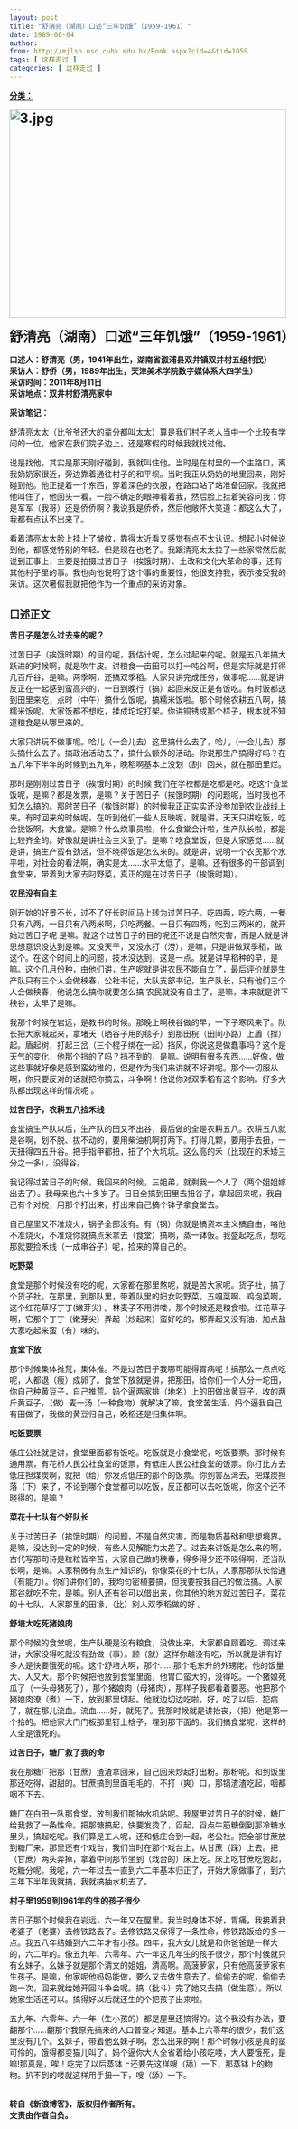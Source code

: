 ```yaml
---
layout: post
title: "舒清亮（湖南）口述“三年饥饿”（1959-1961）"
date: 1989-06-04
author: 
from: http://mjlsh.usc.cuhk.edu.hk/Book.aspx?cid=4&tid=1059
tags: [ 这样走过 ]
categories: [ 这样走过 ]
---
```


<div style="margin: 15px 10px 10px 0px;">
 <div>
  <span id="ctl00_ContentPlaceHolder1_chapter1_SubjectLabel" style="font-weight:bold;text-decoration:underline;">
   分类：
  </span>
 </div>
 <p>
  <strong>
   <font size="5">
    <img align="top" alt="3.jpg" border="0" height="369" src="http://mjlsh.usc.cuhk.edu.hk/medias/contents/1059/3.jpg" width="490"/>
   </font>
  </strong>
 </p>
 <p>
  <strong>
   <font size="5">
    舒清亮（湖南）口述“三年饥饿”（1959-1961）
   </font>
  </strong>
 </p>
 <p>
  <strong>
   口述人：舒清亮（男，1941年出生，湖南省溆浦县双井镇双井村五组村民）
   <br/>
   采访人：舒侨（男，1989年出生，天津美术学院数字媒体系大四学生）
   <br/>
   采访时间：2011年8月11日
   <br/>
   采访地点：双井村舒清亮家中
  </strong>
 </p>
 <p>
  <strong>
   采访笔记：
  </strong>
 </p>
 <p>
  舒清亮太太（比爷爷还大的辈分都叫太太）算是我们村子老人当中一个比较有学问的一位。他家在我们院子边上，还是寒假的时候我就找过他。
 </p>
 <p>
  说是找他，其实是那天刚好碰到，我就叫住他。当时是在村里的一个主路口，离我奶奶家很近，旁边靠着通往村子的和平坝。当时我正从奶奶的地里回来，刚好碰到他。他正提着一个东西，穿着深色的衣服，在路口站了站准备回家。我就把他叫住了，他回头一看，一脸不确定的眼神看着我，然后脸上挂着笑容问我：你是军军（我哥）还是侨侨啊？我说我是侨侨，然后他敞怀大笑道：都这么大了，我都有点认不出来了。
 </p>
 <p>
  看着清亮太太脸上挂上了皱纹，靠得太近看又感觉有点不太认识。想起小时候说到他，都感觉特别的年轻。但是现在也老了。我跟清亮太太拉了一些家常然后就说到正事上，主要是拍摄过苦日子（挨饿时期）、土改和文化大革命的事，还有其他村子里的事。我也向他说明了这个事的重要性，他很支持我，表示接受我的采访。这次暑假我就把他作为一个重点的采访对象。
 </p>
 <p>
  <br/>
  <strong>
   <font size="4">
    口述正文
   </font>
  </strong>
 </p>
 <p>
  <strong>
   苦日子是怎么过去来的呢？
  </strong>
 </p>
 <p>
  过苦日子（挨饿时期）的目的呢，我估计呢，怎么过起来的呢。就是五八年搞大跃进的时候啊，就是吹牛皮。讲粮食一亩田可以打一吨谷啊，但是实际就是打得几百斤谷，是嘛。两季啊，还搞双季稻。大家只讲完成任务，做事呢……就是讲反正在一起感到蛮高兴的，一日到晚行（搞）起回来反正是有饭吃。有时饭都送到田里来吃，点时（中午）搞什么饭呢，搞糯米饭啦。那个时候农耕五八啊，搞糯米饭呢。大家饭都不想吃，揉成坨坨打架。你讲铜锈成那个样子，根本就不知道粮食是从哪里来的。
 </p>
 <p>
  大家只讲玩不做事呢。哈儿（一会儿去）这里搞什么去了，哈儿（一会儿去）那头搞什么去了。搞政治活动去了，搞什么额外的活动。你说那生产搞得好吗？在五八年下半年的时候到五九年，晚稻啊基本上没划（割）回来，就在那田里烂。
 </p>
 <p>
  那时是刚刚过苦日子（挨饿时期）的时候 我们在学校都是吃都是吃。吃这个食堂饭呢，是嘛？都是发票，是嘛？关于苦日子（挨饿时期）的问题呢，当时我也不知怎么搞的。那时苦日子（挨饿时期）的时候我正正实实还没参加到农业战线上来。有时回来的时候呢，在听到他们一些人反映呢，就是讲，天天只讲吃饭，吃合拢饭啊，大食堂。是嘛？什么炊事员啦，什么食堂会计啦，生产队长啦，都是比较齐全的。好像就是讲社会主义到了。是嘛？吃食堂饭，但是大家感觉……就是讲，搞生产蛮有劲活，但不晓得饭是怎么来的。就是讲，说明一个农民那个水平啦，对社会的看法啊，确实是太……水平太低了。是嘛。还有很多的干部调到食堂来，带着到大家去叼野菜，真正的是在过苦日子（挨饿时期）。
 </p>
 <p>
  <strong>
   农民没有自主
  </strong>
 </p>
 <p>
  刚开始的好景不长，过不了好长时间马上转为过苦日子。吃四两，吃六两，一餐只有八两，一日只有八两米啊，只吃两餐。一日只有四两，吃到三两米的，就开始过苦日子呢 是嘛。就这个过苦日子的目的呢还不说是自然灾害，而是人就是讲思想意识没达到是嘛。又没天干，又没水打（涝），是嘛，只是讲做双季稻，做这个。在这个时间上的问题，技术没达到，这是一点。就是讲早稻种的早，是嘛。这个几月份种，由他们讲，生产呢就是讲农民不能自立了，最后评价就是生产队只有三个人会做秧春，公社书记，大队支部书记，生产队长，只有他们三个人会做秧春，他说怎么搞你就要怎么搞 农民就没有自主了，是嘛，本来就是讲下秧谷，太早了是嘛。
 </p>
 <p>
  我那个时候在岩远，是教书的时候。那晚上啊秧谷做的早，一下子寒风来了。队长把大家喊起来，拿堵天（晒谷子用的毯子）到那田梡（田间小路）上盾（撑）起。盾起树，打起三岔（三个棍子绑在一起）挡风，你说这是做蠢事吗？这个是天气的变化，他那个挡的了吗？挡不到的，是嘛。说明有很多东西……好像，做这些事就好像是感到蛮幼稚的，但是作为我们来讲就不好讲呢。那个一切服从啊，你只要反对的话就把你搞去，斗争啊！他说你对双季稻有这个影响。好多大队都出现这样的情况呢 。
 </p>
 <p>
  <strong>
   过苦日子，农耕五八捡禾线
  </strong>
 </p>
 <p>
  食堂搞生产队以后，生产队的田又不出谷，最后做的全是农耕五八。农耕五八就是谷啊，划不脱、拔不动的，要用柴油机啊打两下。打得几颗，要用手去扭，一天扭得四五升谷。把手指甲都扭，扭了个大坑坑。这么高的禾（比现在的禾矮三分之一多），没得谷。
 </p>
 <p>
  我记得过苦日子的时候，我回来的时候，三姐弟，就剩我一个人了（两个姐姐嫁出去了）。我母亲也六十多岁了。日日全搞到田里去扭谷子，拿起回来呢，我自己有个对梡，用那个打出来，打出来自己搞个钵子拿食堂去。
 </p>
 <p>
  自己屋里又不准烧火，锅子全部没有。有（锅）你就是搞资本主义搞自由，咯他不准烧火，不准烧你就搞点米拿去（食堂）搞啊，蒸一钵饭。我盛起吃点，想吃那就要捡禾线（一成串谷子）呢，捡来的算自己的。
 </p>
 <p>
  <strong>
   吃野菜
  </strong>
 </p>
 <p>
  食堂是那个时候没有吃的呢，大家都在那里熬呢，就是苦大家呢。货子社，搞了个货子社。在那里，到那队里，带着队里的妇女叼野菜。五嘎菜啊、鸡泡菜啊，这个红花草籽丁丁(嫩芽尖) 。林麦子不用讲喽，那个时候还是粮食啦。红花草子啊，它那个丁丁（嫩芽尖）弄起（炒起来）蛮好吃的，那弄起又没有油，加点盐大家吃起来蛮（有）味的。
 </p>
 <p>
  <strong>
   食堂下放
  </strong>
 </p>
 <p>
  那个时候集体推荒，集体推。不是过苦日子我哪可能得胃病呢！搞那么一点点吃呢，人都退（瘦）成卵了。食堂下放就是讲，把那田，给你们一个人分一坨田，你自己种黄豆子，自己推荒。妈个逼两家排（地名）上的田做出黄豆子，收的两斤黄豆子，（做）麦一汤（一种食物）就解决了嘛。食堂苦生活，妈个逼我自己有田做了，我做的黄豆归自己，晚稻还是归集体啊。
 </p>
 <p>
  <strong>
   吃饭要票
  </strong>
 </p>
 <p>
  低庄公社就是讲，食堂里面都有饭吃。吃饭就是小食堂呢，吃饭要票。那时候有通用票，有花桥人民公社食堂的饭票，有低庄人民公社食堂的饭票。你打比方去低庄担煤炭啊，就把（给）你发点低庄的那个的饭票。你到害丛湾去，把煤炭担落（下）来了，不论到哪个食堂都可以吃饭，反正都可以去吃饭呢，你这个还不晓得的，是嘛？
 </p>
 <p>
  <strong>
   菜花十七队有个好队长
  </strong>
 </p>
 <p>
  关于过苦日子（挨饿时期）的问题，不是自然灾害，而是物质基础和思想境界。是嘛，没达到一定的时候，有些人见解能力太差了。过去来讲饭是怎么来的啊，古代写那句诗是粒粒皆辛苦，大家自己做的秧春，得多得少还不晓得啊，还当队长啊，是嘛。人家稍微有点生产知识的，你像菜花的十七队，人家那那队长恰通（有能力）。你们讲你们的，我均匀密植要搞，但我要按我自己的做法搞。人家那谷就吃不完，是嘛。别人还有谷可以借出来，你其他的地方就过苦日子。菜花的十七队，人家那里的田堟，（比）别人双季稻做的好 。
 </p>
 <p>
  <strong>
   舒培大吃死猪娘肉
  </strong>
 </p>
 <p>
  那个时候的食堂呢，生产队硬是没有粮食，没做出来，大家都自顾着吃。调过来讲，大家没得吃就没有劲做（事）。顾（就）这样你越没有吃，所以就是讲有好多人是快要饿死的呢。这个舒培大啊，那个……那个毛东升的外甥佬。他的饭量大、人又大。那个时候把他放到食堂里面，他胃口蛮大的，没得吃。一个猪娘死瓜了（一头母猪死了），那个猪娘肉（母猪肉），那样子我都看着要恶。他把那个猪娘肉潦（煮）一下，放到那里切起。他就边切边吃啦。好，吃了以后，犯病了，就在那儿流血。流血……好，就死了。我那时候就是讲抬丧，（把）他是第一个抬的。把他家大门门板那里钉上梒子，埋到那下面的。我们搞食堂呢，这样的人全是饿死的。
 </p>
 <p>
  <strong>
   过苦日子，糖厂救了我的命
  </strong>
 </p>
 <p>
  我在那糖厂把那（甘蔗）渣渣拿回来，自己回来炒起打出粉。那粉呢，和到饭里那还吃得，甜甜的。甘蔗搞到里面毛毛的，不打（爽）口，那锅渣渣吃起，咽都咽不下去。
 </p>
 <p>
  糖厂在白田一队那食堂，放到我们那抽水机站呢。我屋里过苦日子的时候，糖厂给我救了一条性命。把那糖搞起，快要发烫了，舀起，舀点牛筋糖倒到那冷糖水里头，搞起吃呢。我们算是工人呢，还和低庄合到一起，老公社。把全部甘蔗放到糖厂来，那里还有个戏台，我们当时在那个戏台上，从甘蔗（踩）上去。把（甘蔗）两头弄掉，拿着中间那节坐到（戏台的）床上吃。床上吃甘蔗吃饱起，吃糖分呢。我呢，六一年过去一直到六二年基本归正了，开始大家做事了，到六三年下半年我就搞，我就搞抽水机去了。
 </p>
 <p>
  <strong>
   村子里1959到1961年的生的孩子很少
  </strong>
 </p>
 <p>
  苦日子那个时候我在岩远，六一年又在屋里。我当时身体不好，胃痛，我接着我老婆子（老婆）去修铁路去了。去修铁路又保得了一条性命，修铁路饭给的多一点。我五八年结婚到六二年才有小孩。四年，我大女儿就是和你爸爸是一样大的，六二年的。像五九年、六零年、六一年这几年生的孩子很少，那个时候就只有幺妹子。幺妹子就是那个清文的姐姐，清高啊。高菠萝家，只有他高菠萝家有生孩子。是嘛，他家呢他妈妈能做，要么又去做生意去了。偷偷去的呢，偷偷去跑一次，回来就给她开回斗争会呢。搞（批斗）完了她又去搞（做生意）。所以她家生活还可以。搞得好以后就还生的个把孩子出来啦。
 </p>
 <p>
  五九年、六零年、六一年（生小孩的）都是屋里还搞得的。这个我没有办法，要翻那个……翻那个我原先搞来的人口普查才知道。基本上六零年的很少，我们这里没有几个。幺妹子，带着他幺妹子啊，怎么出来的啊！那个时候小孩是真的蛮可伶的，饿得都变猫儿叫了。妈个逼你大人全省着给小孩吃喽，大人要饿死，是嘛!那真是，唉！吃完了以后蒸钵上还要先这样嗖（舔）一下，那蒸钵上的粅粅。扒不到的喽就这样用手扭一下，嗖（舔）一下。
 </p>
 <p>
  <br/>
  <strong>
   转自《新浪博客》，版权归作者所有。
   <br/>
   文责由作者自负。
  </strong>
 </p>
</div>

